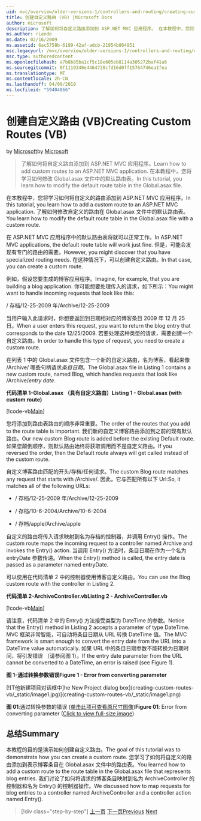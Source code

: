 ```yaml
---
uid: mvc/overview/older-versions-1/controllers-and-routing/creating-custom-routes-vb
title: 创建自定义路由 (VB) |Microsoft Docs
author: microsoft
description: 了解如何将自定义路由添加到 ASP.NET MVC 应用程序。 在本教程中，您将学习如何修改 Global.asax 文件中的默认路由表。
ms.author: riande
ms.date: 02/16/2009
ms.assetid: 6ac5758b-6199-42af-adcb-21954b864951
msc.legacyurl: /mvc/overview/older-versions-1/controllers-and-routing/creating-custom-routes-vb
msc.type: authoredcontent
ms.openlocfilehash: a7b8b85ba1cf5c18e605eb8114a305272baf41a6
ms.sourcegitcommit: 0f1119340e4464720cfd16d0ff15764746ea1fea
ms.translationtype: MT
ms.contentlocale: zh-CN
ms.lasthandoff: 04/09/2019
ms.locfileid: "59404866"
---
```

# <a name="creating-custom-routes-vb"></a><span data-ttu-id="ac155-104">创建自定义路由 (VB)</span><span class="sxs-lookup"><span data-stu-id="ac155-104">Creating Custom Routes (VB)</span></span>

<span data-ttu-id="ac155-105">by [Microsoft](https://github.com/microsoft)</span><span class="sxs-lookup"><span data-stu-id="ac155-105">by [Microsoft](https://github.com/microsoft)</span></span>

> <span data-ttu-id="ac155-106">了解如何将自定义路由添加到 ASP.NET MVC 应用程序。</span><span class="sxs-lookup"><span data-stu-id="ac155-106">Learn how to add custom routes to an ASP.NET MVC application.</span></span> <span data-ttu-id="ac155-107">在本教程中，您将学习如何修改 Global.asax 文件中的默认路由表。</span><span class="sxs-lookup"><span data-stu-id="ac155-107">In this tutorial, you learn how to modify the default route table in the Global.asax file.</span></span>


<span data-ttu-id="ac155-108">在本教程中，您将学习如何将自定义的路由添加到 ASP.NET MVC 应用程序。</span><span class="sxs-lookup"><span data-stu-id="ac155-108">In this tutorial, you learn how to add a custom route to an ASP.NET MVC application.</span></span> <span data-ttu-id="ac155-109">了解如何修改自定义的路由在 Global.asax 文件中的默认路由表。</span><span class="sxs-lookup"><span data-stu-id="ac155-109">You learn how to modify the default route table in the Global.asax file with a custom route.</span></span>

<span data-ttu-id="ac155-110">在 ASP.NET MVC 应用程序中的默认路由表将就可以正常工作。</span><span class="sxs-lookup"><span data-stu-id="ac155-110">In ASP.NET MVC applications, the default route table will work just fine.</span></span> <span data-ttu-id="ac155-111">但是，可能会发现有专门的路由的需要。</span><span class="sxs-lookup"><span data-stu-id="ac155-111">However, you might discover that you have specialized routing needs.</span></span> <span data-ttu-id="ac155-112">在这种情况下，可以创建自定义路由。</span><span class="sxs-lookup"><span data-stu-id="ac155-112">In that case, you can create a custom route.</span></span>

<span data-ttu-id="ac155-113">例如，假设您要生成的博客应用程序。</span><span class="sxs-lookup"><span data-stu-id="ac155-113">Imagine, for example, that you are building a blog application.</span></span> <span data-ttu-id="ac155-114">你可能想要处理传入的请求，如下所示：</span><span class="sxs-lookup"><span data-stu-id="ac155-114">You might want to handle incoming requests that look like this:</span></span>

<span data-ttu-id="ac155-115">/ 存档/12-25-2009 年</span><span class="sxs-lookup"><span data-stu-id="ac155-115">/Archive/12-25-2009</span></span>

<span data-ttu-id="ac155-116">当用户输入此请求时，你想要返回到日期相对应的博客条目 2009 年 12 月 25 日。</span><span class="sxs-lookup"><span data-stu-id="ac155-116">When a user enters this request, you want to return the blog entry that corresponds to the date 12/25/2009.</span></span> <span data-ttu-id="ac155-117">若要处理这种类型的请求，需要创建一个自定义路由。</span><span class="sxs-lookup"><span data-stu-id="ac155-117">In order to handle this type of request, you need to create a custom route.</span></span>

<span data-ttu-id="ac155-118">在列表 1 中的 Global.asax 文件包含一个新的自定义路由，名为博客，看起来像 /Archive/ 哪些句柄请求*条目日期*。</span><span class="sxs-lookup"><span data-stu-id="ac155-118">The Global.asax file in Listing 1 contains a new custom route, named Blog, which handles requests that look like /Archive/*entry date*.</span></span>

**<span data-ttu-id="ac155-119">代码清单 1-Global.asax （具有自定义路由）</span><span class="sxs-lookup"><span data-stu-id="ac155-119">Listing 1 - Global.asax (with custom route)</span></span>**

[!code-vb[Main](creating-custom-routes-vb/samples/sample1.vb)]

<span data-ttu-id="ac155-120">您将添加到路由表路由的顺序非常重要。</span><span class="sxs-lookup"><span data-stu-id="ac155-120">The order of the routes that you add to the route table is important.</span></span> <span data-ttu-id="ac155-121">我们新的自定义博客路由添加到之前的现有默认路由。</span><span class="sxs-lookup"><span data-stu-id="ac155-121">Our new custom Blog route is added before the existing Default route.</span></span> <span data-ttu-id="ac155-122">如果您颠倒顺序，则默认路由始终将获取调用而不是自定义路由。</span><span class="sxs-lookup"><span data-stu-id="ac155-122">If you reversed the order, then the Default route always will get called instead of the custom route.</span></span>

<span data-ttu-id="ac155-123">自定义博客路由匹配的开头/存档/任何请求。</span><span class="sxs-lookup"><span data-stu-id="ac155-123">The custom Blog route matches any request that starts with /Archive/.</span></span> <span data-ttu-id="ac155-124">因此，它与匹配所有以下 Url:</span><span class="sxs-lookup"><span data-stu-id="ac155-124">So, it matches all of the following URLs:</span></span>

- <span data-ttu-id="ac155-125">/ 存档/12-25-2009 年</span><span class="sxs-lookup"><span data-stu-id="ac155-125">/Archive/12-25-2009</span></span>

- <span data-ttu-id="ac155-126">/ 存档/10-6-2004</span><span class="sxs-lookup"><span data-stu-id="ac155-126">/Archive/10-6-2004</span></span>

- <span data-ttu-id="ac155-127">/ 存档/apple</span><span class="sxs-lookup"><span data-stu-id="ac155-127">/Archive/apple</span></span>

<span data-ttu-id="ac155-128">自定义的路由将传入请求映射到名为存档的控制器，并调用 Entry() 操作。</span><span class="sxs-lookup"><span data-stu-id="ac155-128">The custom route maps the incoming request to a controller named Archive and invokes the Entry() action.</span></span> <span data-ttu-id="ac155-129">当调用 Entry() 方法时，条目日期在作为一个名为 entryDate 参数传递。</span><span class="sxs-lookup"><span data-stu-id="ac155-129">When the Entry() method is called, the entry date is passed as a parameter named entryDate.</span></span>

<span data-ttu-id="ac155-130">可以使用在代码清单 2 中的控制器使用博客自定义路由。</span><span class="sxs-lookup"><span data-stu-id="ac155-130">You can use the Blog custom route with the controller in Listing 2.</span></span>

**<span data-ttu-id="ac155-131">代码清单 2-ArchiveController.vb</span><span class="sxs-lookup"><span data-stu-id="ac155-131">Listing 2 - ArchiveController.vb</span></span>**

[!code-vb[Main](creating-custom-routes-vb/samples/sample2.vb)]

<span data-ttu-id="ac155-132">请注意，代码清单 2 中的 Entry() 方法接受类型为 DateTime 的参数。</span><span class="sxs-lookup"><span data-stu-id="ac155-132">Notice that the Entry() method in Listing 2 accepts a parameter of type DateTime.</span></span> <span data-ttu-id="ac155-133">MVC 框架非常智能，可自动将条目日期从 URL 转换 DateTime 值。</span><span class="sxs-lookup"><span data-stu-id="ac155-133">The MVC framework is smart enough to convert the entry date from the URL into a DateTime value automatically.</span></span> <span data-ttu-id="ac155-134">如果 URL 中的条目日期参数不能转换为日期时间，将引发错误 （请参阅图 1）。</span><span class="sxs-lookup"><span data-stu-id="ac155-134">If the entry date parameter from the URL cannot be converted to a DateTime, an error is raised (see Figure 1).</span></span>

**<span data-ttu-id="ac155-135">图 1-通过转换参数错误</span><span class="sxs-lookup"><span data-stu-id="ac155-135">Figure 1 - Error from converting parameter</span></span>**


[![T<span data-ttu-id="ac155-136">他新建项目对话框中]</span><span class="sxs-lookup"><span data-stu-id="ac155-136">he New Project dialog box]</span></span>(creating-custom-routes-vb/_static/image1.jpg)](creating-custom-routes-vb/_static/image1.png)

<span data-ttu-id="ac155-137">**图 01**:通过转换参数的错误 ([单击此项可查看原尺寸图像](creating-custom-routes-vb/_static/image2.png))</span><span class="sxs-lookup"><span data-stu-id="ac155-137">**Figure 01**: Error from converting parameter ([Click to view full-size image](creating-custom-routes-vb/_static/image2.png))</span></span>


## <a name="summary"></a><span data-ttu-id="ac155-138">总结</span><span class="sxs-lookup"><span data-stu-id="ac155-138">Summary</span></span>

<span data-ttu-id="ac155-139">本教程的目的是演示如何创建自定义路由。</span><span class="sxs-lookup"><span data-stu-id="ac155-139">The goal of this tutorial was to demonstrate how you can create a custom route.</span></span> <span data-ttu-id="ac155-140">您学习了如何将自定义的路由添加到表示博客条目在 Global.asax 文件中的路由表。</span><span class="sxs-lookup"><span data-stu-id="ac155-140">You learned how to add a custom route to the route table in the Global.asax file that represents blog entries.</span></span> <span data-ttu-id="ac155-141">我们讨论了如何将请求的博客条目映射到名为 ArchiveController 的控制器和名为 Entry() 的控制器操作。</span><span class="sxs-lookup"><span data-stu-id="ac155-141">We discussed how to map requests for blog entries to a controller named ArchiveController and a controller action named Entry().</span></span>

> [!div class="step-by-step"]
> <span data-ttu-id="ac155-142">[上一页](asp-net-mvc-controller-overview-vb.md)
> [下一页](creating-a-route-constraint-vb.md)</span><span class="sxs-lookup"><span data-stu-id="ac155-142">[Previous](asp-net-mvc-controller-overview-vb.md)
[Next](creating-a-route-constraint-vb.md)</span></span>
